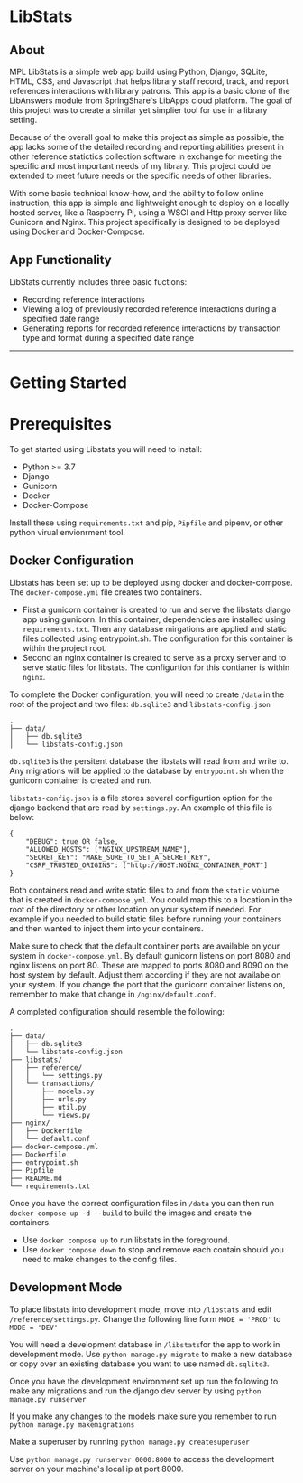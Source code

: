 # LibStats

## About

MPL LibStats is a simple web app build using Python, Django, SQLite, HTML, CSS, and Javascript that helps library staff record, track, and report references interactions with library patrons. This app is a basic clone of the LibAnswers module from SpringShare's LibApps cloud platform. The goal of this project was to create a similar yet simplier tool for use in a library setting. 

Because of the overall goal to make this project as simple as possible, the app lacks some of the detailed recording and reporting abilities present in other reference statictics collection software in exchange for meeting the specific and most important needs of my library. This project could be extended to meet future needs or the specific needs of other libraries. 

With some basic technical know-how, and the ability to follow online instruction, this app is simple and lightweight enough to deploy on a locally hosted server, like a Raspberry Pi, using a WSGI and Http proxy server like Gunicorn and Nginx. This project specifically is designed to be deployed using Docker and Docker-Compose.

## App Functionality

LibStats currently includes three basic fuctions:

- Recording reference interactions
- Viewing a log of previously recorded reference interactions during a specified date range
- Generating reports for recorded reference interactions by transaction type and format during a specified date range

-----

# Getting Started

# Prerequisites

To get started using Libstats you will need to install:
- Python >= 3.7
- Django 
- Gunicorn
- Docker
- Docker-Compose

Install these using `requirements.txt` and pip, `Pipfile` and pipenv, or other python virual envionrment tool.


## Docker Configuration

Libstats has been set up to be deployed using docker and docker-compose. The `docker-compose.yml` file creates two containers. 

- First a gunicorn container is created to run and serve the libstats django app using gunicorn. In this container, dependencies are installed using `requirements.txt`. Then any database mirgations are applied and static files collected using entrypoint.sh. The configuration for this container is within the project root.
- Second an nginx container is created to serve as a proxy server and to serve static files for libstats. The configurtion for this contianer is within `nginx`.

To complete the Docker configuration, you will need to create `/data` in the root of the project and two files: `db.sqlite3` and `libstats-config.json`

```
.
├── data/
│   ├── db.sqlite3
│   └── libstats-config.json
```

`db.sqlite3` is the persitent database the libstats will read from and write to. Any migrations will be applied to the database by `entrypoint.sh` when the gunicorn container is created and run.

`libstats-config.json` is a file stores several configurtion option for the django backend that are read by `settings.py`. An example of this file is below:

```
{
    "DEBUG": true OR false,
    "ALLOWED_HOSTS": ["NGINX_UPSTREAM_NAME"],
    "SECRET_KEY": "MAKE_SURE_TO_SET_A_SECRET_KEY",
    "CSRF_TRUSTED_ORIGINS": ["http://HOST:NGINX_CONTAINER_PORT"]
}
```

Both containers read and write static files to and from the `static` volume that is created in `docker-compose.yml`. You could map this to a location in the root of the directory or other location on your system if needed. For example if you needed to build static files before running your containers and then wanted to inject them into your containers.

Make sure to check that the default container ports are available on your system in `docker-compose.yml`. By default gunicorn listens on port 8080 and nginx listens on port 80. These are mapped to ports 8080 and 8090 on the host system by default. Adjust them according if they are not availabe on your system. If you change the port that the gunicorn container listens on, remember to make that change in `/nginx/default.conf`.

A completed configuration should resemble the following:

```
.
├── data/
│   ├── db.sqlite3
│   └── libstats-config.json
├── libstats/
│   ├── reference/
│   │   └── settings.py
│   └── transactions/
│       ├── models.py
│       ├── urls.py
│       ├── util.py
│       └── views.py
├── nginx/
│   ├── Dockerfile
│   └── default.conf
├── docker-compose.yml
├── Dockerfile
├── entrypoint.sh
├── Pipfile
├── README.md
└── requirements.txt
```

Once you have the correct configuration files in `/data` you can then run `docker compose up -d --build` to build the images and create the containers. 
- Use `docker compose up` to run libstats in the foreground. 
- Use `docker compose down` to stop and remove each contain should you need to make changes to the config files.

## Development Mode

To place libstats into development mode, move into `/libstats` and edit `/reference/settings.py`. Change the following line form `MODE = 'PROD'` to `MODE = 'DEV'`

You will need a development database in `/libstats`for the app to work in development mode. Use `python manage.py migrate` to make a new database or copy over an existing database you want to use named `db.sqlite3`.

Once you have the development environment set up run the following to make any migrations and run the django dev server by using `python manage.py runserver`

If you make any changes to the models make sure you remember to run `python manage.py makemigrations`

Make a superuser by running `python manage.py createsuperuser`

Use `python manage.py runserver 0000:8000` to access the development server on your machine's local ip at port 8000.

